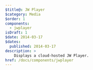 ```yaml
---
$title@: JW Player
$category: Media
$order: 1
components:
  - jwplayer
isDraft: 1
$date: 2014-03-17
$dates:
  published: 2014-03-17
description: >
    Displays a cloud-hosted JW Player.
href: /docs/components/jwplayer
---
```

<amp-jwplayer data-playlist-id="482jsTAr"
  data-player-id="uoIbMPm3"
  layout="responsive"
  width="16"
  height="9">
</amp-jwplayer>
